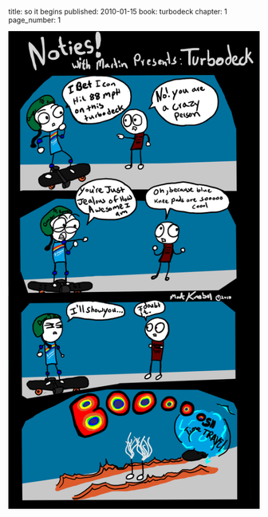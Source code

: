 title: so it begins
published: 2010-01-15
book: turbodeck
chapter: 1
page_number: 1

![thefirstpage](/static/images/turbodeck.png)
